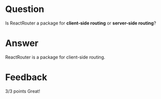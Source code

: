 # Question

Is ReactRouter a package for **client-side routing** or **server-side routing**?

# Answer

ReactRouter is a package for client-side routing.


# Feedback

3/3 points
Great!